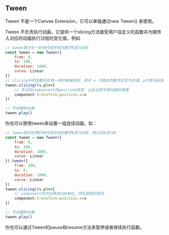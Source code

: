 ## Tween
Tween 不是一个Canvee Extension，它可以单独通过new Tween() 来使用。

Tween 不负责执行动画，它提供一个slicing方法接受用户自定义的函数并为期传入对应的动画执行过程的变化值，例如
``` javascript
// tween表示在一秒钟内线性地将数字0变为100
const tween = new Tween({
    from: 0,
    to: 100,
    duration: 1000,
    curve: Linear
})
// slicing中的函数将在每一帧时都被调用，其中 v 代表此时数字应变为的值，p代表当前进度
tween.slicing((v,p)=>{
    // 手动将compoenent的positonX改变，以此达到平移动画的效果
    component.transform.position.x=v
})

// 手动播放动画
tween.play()
```

你也可以使用tween来设置一组连续动画，如：
``` javascript
// tween表示在两秒钟内线性地将数字0变为100，再从100变为0
const tween = new Tween({
    from: 0,
    to: 100,
    duration: 1000,
    curve: Linear
}).tween({
    from: 100,
    to: 0,
    duration: 1000,
    curve: Linear
})
tween.slicing((v,p)=>{
    // component将向左移动100单位，然后再移回原位
    component.transform.position.x=v
})

// 手动播放动画
tween.play()
```

你也可以通过Tween的pause和resume方法来暂停或者继续执行函数。
